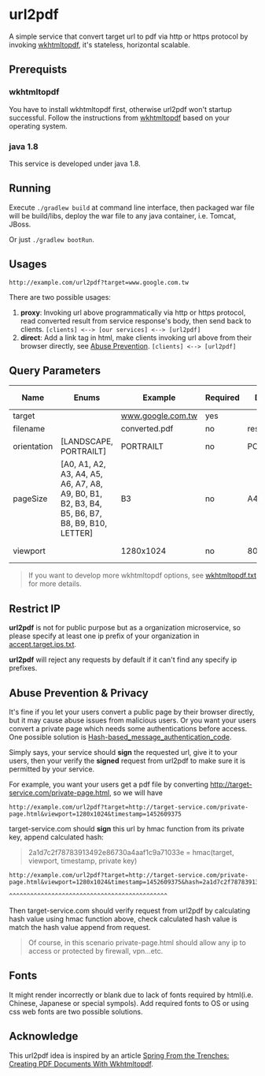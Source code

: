 # url2pdf
A simple service that convert target url to pdf via http or https protocol by invoking [wkhtmltopdf](http://wkhtmltopdf.org), it's stateless, horizontal scalable.

## Prerequists

### wkhtmltopdf
You have to install wkhtmltopdf first, otherwise url2pdf won't startup successful. Follow the instructions from [wkhtmltopdf](http://wkhtmltopdf.org) based on your operating system.

### java 1.8
This service is developed under java 1.8.

## Running
Execute ``./gradlew build`` at command line interface, then packaged war file will be build/libs, deploy the war file to any java container, i.e. Tomcat, JBoss.

Or just ``./gradlew bootRun``.

## Usages
``http://example.com/url2pdf?target=www.google.com.tw``


There are two possible usages:

  1. **proxy**: Invoking url above programmatically via http or https protocol, read converted result from service response's body, then send back to clients. ``[clients] <--> [our services] <--> [url2pdf]``
  2. **direct**: Add a link tag in html, make clients invoking url above from their browser directly, see [Abuse Prevention](#abuse-prevention--privacy). ``[clients] <--> [url2pdf]``

## Query Parameters
| Name        | Enums                                                                                         | Example           | Required | Default    | wkhtmltopdf option |
|-------------|-----------------------------------------------------------------------------------------------|-------------------|----------|------------|--------------------|
| target      |                                                                                               | www.google.com.tw | yes      |            |                    |
| filename    |                                                                                               | converted.pdf     | no       | result.pdf |                    |
| orientation | [LANDSCAPE, PORTRAILT]                                                                        | PORTRAILT         | no       | PORTRAILT  | --orientation      |
| pageSize    | [A0, A1, A2, A3, A4, A5, A6, A7, A8, A9, B0, B1, B2, B3, B4, B5, B6, B7, B8, B9, B10, LETTER] | B3                | no       | A4         | --page-size        |
| viewport    |                                                                                               | 1280x1024         | no       | 800x600    | --viewport-size    |
> If you want to develop more wkhtmltopdf options, see [wkhtmltopdf.txt](http://wkhtmltopdf.org/usage/wkhtmltopdf.txt) for more details.

## Restrict IP
**url2pdf** is not for public purpose but as a organization microservice, so please specify at least one ip prefix of your organization in [accept.target.ips.txt](src/main/resources/accept.target.ips.txt). 

**url2pdf** will reject any requests by default if it can't find any specify ip prefixes.

## Abuse Prevention & Privacy
It's fine if you let your users convert a public page by their browser directly, but it may cause abuse issues from malicious users. Or you want your users convert a private page which needs some authentications before access. One possible solution is [Hash-based_message_authentication_code](https://en.wikipedia.org/wiki/Hash-based_message_authentication_code).


Simply says, your service should **sign** the requested url, give it to your users, then your verify the **signed** request from url2pdf to make sure it is permitted by your service.


For example, you want your users get a pdf file by converting http://target-service.com/private-page.html, so we will have
```
http://example.com/url2pdf?target=http://target-service.com/private-page.html&viewport=1280x1024&timestamp=1452609375
```
target-service.com should **sign** this url by hmac function from its private key, append calculated hash:
> 2a1d7c2f78783913492e86730a4aaf1c9a71033e = hmac(target, viewport, timestamp, private key)

```
http://example.com/url2pdf?target=http://target-service.com/private-page.html&viewport=1280x1024&timestamp=1452609375&hash=2a1d7c2f78783913492e86730a4aaf1c9a71033e
                                                                                                                      ^^^^^^^^^^^^^^^^^^^^^^^^^^^^^^^^^^^^^^^^^^^^^
```
Then target-service.com should verify request from url2pdf by calculating hash value using hmac function above, check calculated hash value is match the hash value append from request.
> Of course, in this scenario private-page.html should allow any ip to access or protected by firewall, vpn...etc.

## Fonts
It might render incorrectly or blank due to lack of fonts required by html(i.e. Chinese, Japanese or special sympols). Add required fonts to OS or using css web fonts are two possible solutions.

## Acknowledge
This url2pdf idea is inspired by an article [Spring From the Trenches: Creating PDF Documents With Wkhtmltopdf](http://www.petrikainulainen.net/programming/spring-framework/spring-from-the-trenches-creating-pdf-documents-with-wkhtmltopdf).
